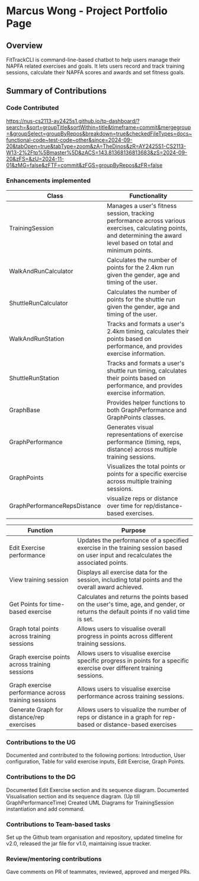 # Marcus Wong - Project Portfolio Page

## Overview
FitTrackCLI is command-line-based chatbot to help users manage their NAPFA related exercises and goals.
It lets users record and track training sessions, calculate their NAPFA scores and awards and set fitness goals.

## Summary of Contributions

### Code Contributed
https://nus-cs2113-ay2425s1.github.io/tp-dashboard/?search=&sort=groupTitle&sortWithin=title&timeframe=commit&mergegroup=&groupSelect=groupByRepos&breakdown=true&checkedFileTypes=docs~functional-code~test-code~other&since=2024-09-20&tabOpen=true&tabType=zoom&zA=TheDinos&zR=AY2425S1-CS2113-W13-2%2Ftp%5Bmaster%5D&zACS=143.81368136813683&zS=2024-09-20&zFS=&zU=2024-11-01&zMG=false&zFTF=commit&zFGS=groupByRepos&zFR=false

### Enhancements implemented
| Class                        | Functionality                                                                                                                                                           |
|------------------------------|-------------------------------------------------------------------------------------------------------------------------------------------------------------------------|
| TrainingSession              | Manages a user's fitness session, tracking performance across various exercises, calculating points, and determining the award level based on total and minimum points. |
| WalkAndRunCalculator         | Calculates the number of points for the 2.4km run given the gender, age and timing of the user.                                                                         |
| ShuttleRunCalculator         | Calculates the number of points for the shuttle run given the gender, age and timing of the user.                                                                       |
| WalkAndRunStation            | Tracks and formats a user's 2.4km timing, calculates their points based on performance, and provides exercise information.                                              |
| ShuttleRunStation            | Tracks and formats a user's shuttle run timing, calculates their points based on performance, and provides exercise information.                                        |
| GraphBase                    | Provides helper functions to both GraphPerformance and GraphPoints classes.                                                                                             |
| GraphPerformance             | Generates visual representations of exercise performance (timing, reps, distance) across multiple training sessions.                                                    |
| GraphPoints                  | Visualizes the total points or points for a specific exercise across multiple training sessions.                                                                        |
| GraphPerformanceRepsDistance | visualize reps or distance over time for rep/distance-based exercises.                                                                                                  |


| Function                                            | Purpose                                                                                                                             |
|-----------------------------------------------------|-------------------------------------------------------------------------------------------------------------------------------------|
| Edit Exercise performance                           | Updates the performance of a specified exercise in the training session based on user input and recalculates the associated points. |
| View training session                               | Displays all exercise data for the session, including total points and the overall award achieved.                                  |
| Get Points for time-based exercise                  | Calculates and returns the points based on the user's time, age, and gender, or returns the default points if no valid time is set. | 
| Graph total points across training sessions         | Allows users to visualise overall progress in points across different training sessions.                                            |
| Graph exercise points across training sessions      | Allows users to visualise exercise specific progress in points for a specific exercise over different training sessions.            | 
| Graph exercise performance across training sessions | Allows users to visualise exercise performance across training sessions.                                                            |
| Generate Graph for distance/rep exercises           | Allows users to visualize the number of reps or distance in a graph for rep-based or distance-based exercises                       |                                                                                                                            |


### Contributions to the UG
Documented and contributed to the following portions: Introduction, User configuration, Table for valid exercise inputs, 
Edit Exercise, Graph Points.

### Contributions to the DG
Documented Edit Exercise section and its sequence diagram.
Documented Visualisation section and its sequence diagram. (Up till GraphPerformanceTime)
Created UML Diagrams for TrainingSession instantiation and add command.

### Contributions to Team-based tasks
Set up the Github team organisation and repository, updated timeline for v2.0, released the jar file for v1.0,
maintaining issue tracker.

### Review/mentoring contributions
Gave comments on PR of teammates, reviewed, approved and merged PRs.
